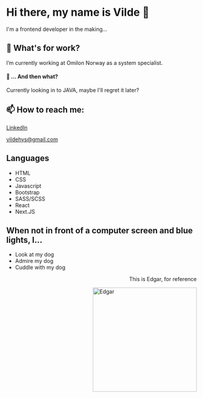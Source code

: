 # Hi there, my name is Vilde 👋

I'm a frontend developer in the making... 



## 🔭 What's for work?
I’m currently working at Omilon Norway as a system specialist.

#### 🔭 ... And then what? 

Currently looking in to JAVA, maybe I'll regret it later?


## 📫 How to reach me: 

[LinkedIn](www.linkedin.com/in/vilde-lesto)

vildehys@gmail.com 

## Languages 

- HTML
- CSS
- Javascript
- Bootstrap
- SASS/SCSS
- React
- Next.JS

## When not in front of a computer screen and blue lights, I...
- Look at my dog
- Admire my dog
- Cuddle with my dog 

<p align="right">This is Edgar, for reference </p>

<div><img align="right" alt="Edgar" width="275" src="https://user-images.githubusercontent.com/79218980/208322293-172c07a3-8824-4370-aeee-4d4a83f29414.PNG"></div>



